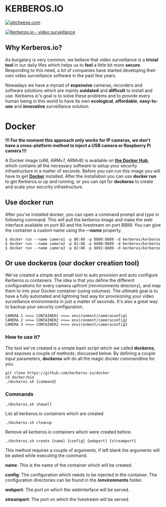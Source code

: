 # KERBEROS.**IO**

[![gitcheese.com](https://s3.amazonaws.com/gitcheese-ui-master/images/badge.svg)](https://www.gitcheese.com/donate/users/1546779/repos/52265945)

[![Kerberos.io - video surveillance](https://kerberos.io/images/kerberos.png)](https://kerberos.io)

## Why Kerberos.io?

As burgalary is very common, we believe that video surveillance is a **trivial tool** in our daily lifes which helps us to **feel** a little bit more **secure**. Responding to this need, a lot of companies have started developing their own video surveillance software in the past few years.

Nowadays we have a myriad of **expensive** cameras, recorders and software solutions which are mainly **outdated** and **difficult** to install and use. Kerberos.io's goal is to solve these problems and to provide every human being in this world to have its own **ecological**, **affordable**, **easy-to-use** and **innovative** surveillance solution.

# Docker

**!!! For the moment this approach only works for IP cameras, we don't have a cross-platform method to inject a USB camera or Raspberry Pi camera !!!**

A Docker image (x86, ARMv7, ARMv8) is available on [**the Docker Hub**](https://hub.docker.com/u/kerberos/kerberos), which contains all the necessary software to setup your security infrastructure in a matter of seconds. Before you can run this image you will have to get [**Docker**](https://docker.com) installed. After the installation you can use **docker run** to get Kerberos.io up and running, or you can opt for **dockeros** to create and scale your security infrastructure.

## Use docker run

After you've installed docker, you can open a command prompt and type in following command. This will pull the kerberos image and make the web interface available on port 80 and the livestream on port 8889. You can give the container a custom name using the **--name** property.

    $ docker run --name camera1 -p 80:80 -p 8889:8889 -d kerberos/kerberos
    $ docker run --name camera2 -p 81:80 -p 8890:8889 -d kerberos/kerberos
    $ docker run --name camera3 -p 82:80 -p 8891:8889 -d kerberos/kerberos

## Or use dockeros (our docker creation tool)

We've created a simple and small tool to auto provision and auto configure Kerberos.io containers. The idea is that you define the different configurations for every camera upfront (/environments directory), and map them to into your Docker container (using volumes). The ultimate goal is to have a fully automated and lightning fast way for provisioning your video surveillance environments in just a matter of seconds. It's also a great way to backup your security configuration.

    CAMERA 1 <<== CONTAINER1 <<== environment/cameraconfig1
    CAMERA 2 <<== CONTAINER2 <<== environment/cameraconfig2
    CAMERA 3 <<== CONTAINER2 <<== environment/cameraconfig3

### How to use it?

The tool we've created is a simple bash script which we called **dockeros**, and exposes a couple of methods; discussed below. By defining a couple input parameters, **dockeros** will do all the magic docker commandline for you.

    git clone https://github.com/kerberos-io/docker
    cd docker/bin
    ./dockeros.sh {command}

### Commands

    ./dockeros.sh showall

List all kerberos.io containers which are created.

    ./dockeros.sh cleanup

Remove all kerberos.io containers which were created before.

    ./dockeros.sh create {name} {config} {webport} {streamport}

This method requires a couple of arguments, if left blank the arguments will be asked while executing the command.

**name**: This is the name of the container which will be created.

**config**: The configuration which needs to be injected in the container. The configuration directories can be found in the **/environments** folder.

**webport**: The port on which the webinterface will be served.

**streamport**: The port on which the livestream will be served.
